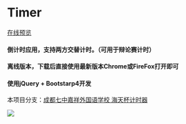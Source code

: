 # Timer

[在线预览](http://mrams.gitee.io/timer/)

#### 倒计时应用，支持两方交替计时。（可用于辩论赛计时）

#### 离线版本，下载后直接使用最新版本Chrome或FireFox打开即可

#### 使用jQuery + Bootstarp4开发

本项目分支：[成都七中嘉祥外国语学校 海天杯计时器](https://github.com/MrAMS/Timer/tree/jx-haitianbei)

![](https://s2.ax1x.com/2019/03/30/ADAQMT.png)
